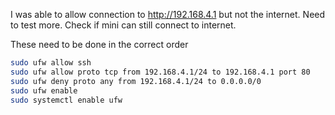 I was able to allow connection to http://192.168.4.1 but not the internet.
Need to test more. Check if mini can still connect to internet.

These need to be done in the correct order
```bash
sudo ufw allow ssh
sudo ufw allow proto tcp from 192.168.4.1/24 to 192.168.4.1 port 80
sudo ufw deny proto any from 192.168.4.1/24 to 0.0.0.0/0
sudo ufw enable
sudo systemctl enable ufw
```